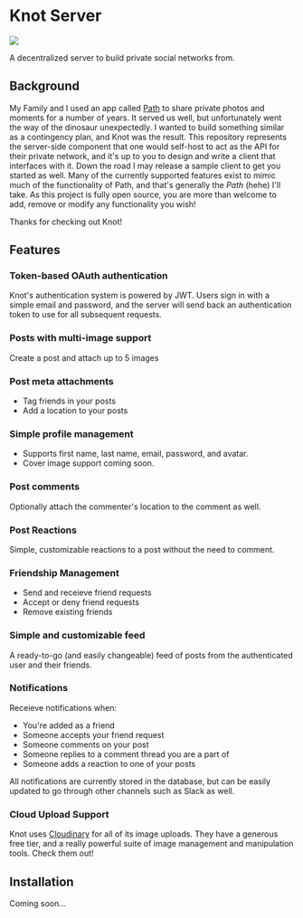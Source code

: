 # Knot Server

![](https://github.com/knotworks/knot-server/workflows/run-tests/badge.svg?branch=v2)

A decentralized server to build private social networks from.

## Background

My Family and I used an app called [Path](https://path.com) to share private photos and moments for a number of years. It served us well, but unfortunately went the way of the dinosaur unexpectedly. I wanted to build something similar as a contingency plan, and Knot was the result. This repository represents the server-side component that one would self-host to act as the API for their private network, and it's up to you to design and write a client that interfaces with it. Down the road I may release a sample client to get you started as well. Many of the currently supported features exist to mimic much of the functionality of Path, and that's generally the _Path_ (hehe) I'll take. As this project is fully open source, you are more than welcome to add, remove or modify any functionality you wish!

Thanks for checking out Knot!

## Features

### Token-based OAuth authentication

Knot's authentication system is powered by JWT. Users sign in with a simple email and password, and the server will send back an authentication token to use for all subsequent requests.

### Posts with multi-image support

Create a post and attach up to 5 images

### Post meta attachments

- Tag friends in your posts
- Add a location to your posts

### Simple profile management

- Supports first name, last name, email, password, and avatar.
- Cover image support coming soon.

### Post comments

Optionally attach the commenter's location to the comment as well.

### Post Reactions

Simple, customizable reactions to a post without the need to comment.

### Friendship Management

- Send and receieve friend requests
- Accept or deny friend requests
- Remove existing friends

### Simple and customizable feed

A ready-to-go (and easily changeable) feed of posts from the authenticated user and their friends.

### Notifications

Receieve notifications when:

- You're added as a friend
- Someone accepts your friend request
- Someone comments on your post
- Someone replies to a comment thread you are a part of
- Someone adds a reaction to one of your posts

All notifications are currently stored in the database, but can be easily updated to go through other channels such as Slack as well.

### Cloud Upload Support

Knot uses [Cloudinary](https://cloudinary.com/) for all of its image uploads. They have a generous free tier, and a really powerful suite of image management and manipulation tools. Check them out!

## Installation

Coming soon...
